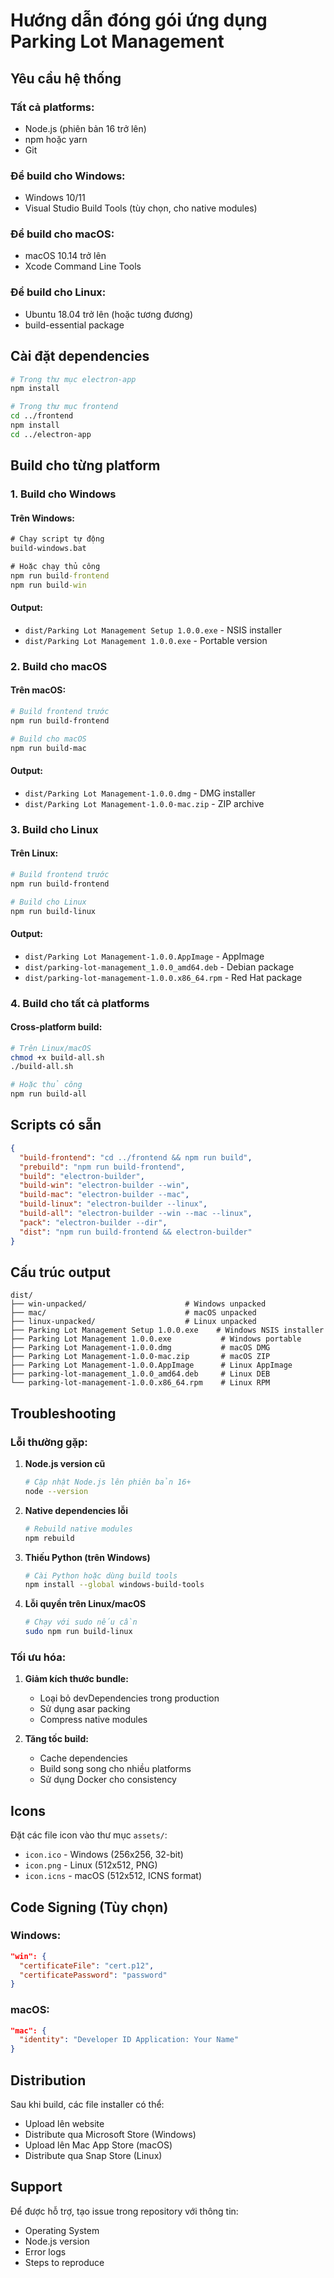 # Hướng dẫn đóng gói ứng dụng Parking Lot Management

## Yêu cầu hệ thống

### Tất cả platforms:
- Node.js (phiên bản 16 trở lên)
- npm hoặc yarn
- Git

### Để build cho Windows:
- Windows 10/11
- Visual Studio Build Tools (tùy chọn, cho native modules)

### Để build cho macOS:
- macOS 10.14 trở lên
- Xcode Command Line Tools

### Để build cho Linux:
- Ubuntu 18.04 trở lên (hoặc tương đương)
- build-essential package

## Cài đặt dependencies

```bash
# Trong thư mục electron-app
npm install

# Trong thư mục frontend
cd ../frontend
npm install
cd ../electron-app
```

## Build cho từng platform

### 1. Build cho Windows

#### Trên Windows:
```cmd
# Chạy script tự động
build-windows.bat

# Hoặc chạy thủ công
npm run build-frontend
npm run build-win
```

#### Output:
- `dist/Parking Lot Management Setup 1.0.0.exe` - NSIS installer
- `dist/Parking Lot Management 1.0.0.exe` - Portable version

### 2. Build cho macOS

#### Trên macOS:
```bash
# Build frontend trước
npm run build-frontend

# Build cho macOS
npm run build-mac
```

#### Output:
- `dist/Parking Lot Management-1.0.0.dmg` - DMG installer
- `dist/Parking Lot Management-1.0.0-mac.zip` - ZIP archive

### 3. Build cho Linux

#### Trên Linux:
```bash
# Build frontend trước
npm run build-frontend

# Build cho Linux
npm run build-linux
```

#### Output:
- `dist/Parking Lot Management-1.0.0.AppImage` - AppImage
- `dist/parking-lot-management_1.0.0_amd64.deb` - Debian package
- `dist/parking-lot-management-1.0.0.x86_64.rpm` - Red Hat package

### 4. Build cho tất cả platforms

#### Cross-platform build:
```bash
# Trên Linux/macOS
chmod +x build-all.sh
./build-all.sh

# Hoặc thủ công
npm run build-all
```

## Scripts có sẵn

```json
{
  "build-frontend": "cd ../frontend && npm run build",
  "prebuild": "npm run build-frontend",
  "build": "electron-builder",
  "build-win": "electron-builder --win",
  "build-mac": "electron-builder --mac", 
  "build-linux": "electron-builder --linux",
  "build-all": "electron-builder --win --mac --linux",
  "pack": "electron-builder --dir",
  "dist": "npm run build-frontend && electron-builder"
}
```

## Cấu trúc output

```
dist/
├── win-unpacked/                      # Windows unpacked
├── mac/                               # macOS unpacked
├── linux-unpacked/                    # Linux unpacked
├── Parking Lot Management Setup 1.0.0.exe    # Windows NSIS installer
├── Parking Lot Management 1.0.0.exe           # Windows portable
├── Parking Lot Management-1.0.0.dmg           # macOS DMG
├── Parking Lot Management-1.0.0-mac.zip       # macOS ZIP
├── Parking Lot Management-1.0.0.AppImage      # Linux AppImage
├── parking-lot-management_1.0.0_amd64.deb     # Linux DEB
└── parking-lot-management-1.0.0.x86_64.rpm    # Linux RPM
```

## Troubleshooting

### Lỗi thường gặp:

1. **Node.js version cũ**
   ```bash
   # Cập nhật Node.js lên phiên bản 16+
   node --version
   ```

2. **Native dependencies lỗi**
   ```bash
   # Rebuild native modules
   npm rebuild
   ```

3. **Thiếu Python (trên Windows)**
   ```bash
   # Cài Python hoặc dùng build tools
   npm install --global windows-build-tools
   ```

4. **Lỗi quyền trên Linux/macOS**
   ```bash
   # Chạy với sudo nếu cần
   sudo npm run build-linux
   ```

### Tối ưu hóa:

1. **Giảm kích thước bundle:**
   - Loại bỏ devDependencies trong production
   - Sử dụng asar packing
   - Compress native modules

2. **Tăng tốc build:**
   - Cache dependencies
   - Build song song cho nhiều platforms
   - Sử dụng Docker cho consistency

## Icons

Đặt các file icon vào thư mục `assets/`:
- `icon.ico` - Windows (256x256, 32-bit)
- `icon.png` - Linux (512x512, PNG)
- `icon.icns` - macOS (512x512, ICNS format)

## Code Signing (Tùy chọn)

### Windows:
```json
"win": {
  "certificateFile": "cert.p12",
  "certificatePassword": "password"
}
```

### macOS:
```json
"mac": {
  "identity": "Developer ID Application: Your Name"
}
```

## Distribution

Sau khi build, các file installer có thể:
- Upload lên website
- Distribute qua Microsoft Store (Windows)
- Upload lên Mac App Store (macOS)
- Distribute qua Snap Store (Linux)

## Support

Để được hỗ trợ, tạo issue trong repository với thông tin:
- Operating System
- Node.js version
- Error logs
- Steps to reproduce
